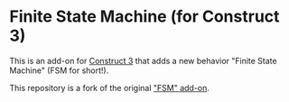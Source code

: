 # Finite State Machine (for Construct 3)

This is an add-on for [Construct 3](https://www.construct.net/) that adds a new behavior "Finite State Machine" (FSM for short!).

This repository is a fork of the original ["FSM" add-on](https://www.construct.net/en/make-games/addons/172/fsm).
